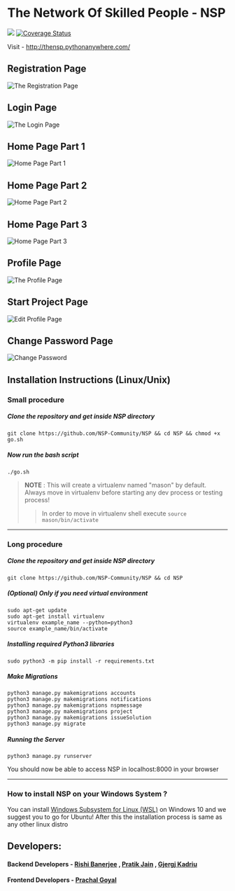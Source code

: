 # The Network Of Skilled People - NSP
<a href="https://travis-ci.com/NSP-Community/NSP"><img src="https://travis-ci.com/NSP-Community/NSP.svg?branch=master"></a>  <a href='https://coveralls.io/github/NSP-Community/NSP?branch=master'><img src='https://coveralls.io/repos/github/NSP-Community/NSP/badge.svg?branch=master' alt='Coverage Status' /></a>


Visit - http://thensp.pythonanywhere.com/

## Registration Page
![The Registration Page](https://i.imgur.com/S3qYQxv.jpg)

## Login Page
![The Login Page](https://i.imgur.com/lSky9uy.jpg)

## Home Page Part 1
![Home Page Part 1](https://i.imgur.com/IX9xsXz.jpg)

## Home Page Part 2
![Home Page Part 2](https://i.imgur.com/gQt5lho.jpg)

## Home Page Part 3
![Home Page Part 3](https://i.imgur.com/SFmL81J.jpg)

## Profile Page 
![The Profile Page](https://i.imgur.com/agKJpHR.jpg)

## Start Project Page
![Edit Profile Page](https://i.imgur.com/lmOrIwY.jpg)

## Change Password Page
![Change Password](https://i.imgur.com/CBat1bD.jpg)

## Installation Instructions (Linux/Unix)
### Small procedure


##### Clone the repository and get inside NSP directory
```
git clone https://github.com/NSP-Community/NSP && cd NSP && chmod +x go.sh
```

##### Now run the bash script
```
./go.sh
```
> **NOTE** : This will create a virtualenv named "mason" by default. Always move in virtualenv before starting any dev process or testing process! 
>> In order to move in virtualenv shell execute `source mason/bin/activate`
***
### Long procedure

##### Clone the repository and get inside NSP directory
```
git clone https://github.com/NSP-Community/NSP && cd NSP
```

##### (Optional) Only if you need virtual environment
```
sudo apt-get update
sudo apt-get install virtualenv
virtualenv example_name --python=python3
source example_name/bin/activate
```

##### Installing required Python3 libraries
```
sudo python3 -m pip install -r requirements.txt
```

##### Make Migrations
```
python3 manage.py makemigrations accounts
python3 manage.py makemigrations notifications
python3 manage.py makemigrations nspmessage
python3 manage.py makemigrations project
python3 manage.py makemigrations issueSolution
python3 manage.py migrate
```

##### Running the Server
```
python3 manage.py runserver
```

You should now be able to access NSP in localhost:8000 in your browser
***
### How to install NSP on your Windows System ?
You can install [Windows Subsystem for Linux (WSL)](https://docs.microsoft.com/en-us/windows/wsl/install-win10) on Windows 10 and we suggest you to go for Ubuntu! After this the installation process is same as any other linux distro 

## Developers:
#### Backend Developers - <a href="https://github.com/rshrc">Rishi Banerjee</a> , <a href="https://github.com/pratikjain04">Pratik Jain</a> , <a href="https://github.com/gjergjk71">Gjergj Kadriu</a>
#### Frontend Developers - <a href="https://github.com/prachalgoyal03">Prachal Goyal</a>

